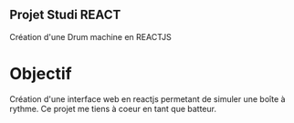 ## Projet Studi REACT
Création d'une Drum machine en REACTJS

# Objectif
Création d'une interface web en reactjs permetant de simuler une boîte à rythme.
Ce projet me tiens à coeur en tant que batteur.
 